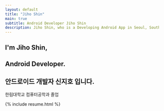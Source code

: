 ```yaml
---
layout: default
title: "Jiho Shin"
main: true
subtitle: Android Developer Jiho Shin
description: Jiho Shin, who is a Developing Android App in Seoul, South Korea. |  안드로이드 개발자 '신지호' 입니다.
---
```

<div class="intro-animation">
<section class="explanation">
    <h1 class="intro">
    I'm Jiho Shin,
    </h1>
    <h1 class="intro">Android Developer.
    </h1>
    <h2 class="intro">안드로이드 개발자 신지호 입니다.</h2>
    <p class="intro">한림대학교 컴퓨터공학과 졸업</p>
</section>
</div>
{% include resume.html %}
